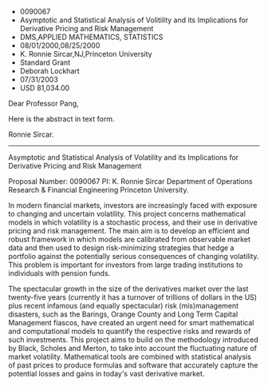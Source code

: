 
* 0090067
* Asymptotic and Statistical Analysis of Volitility and its Implications for Derivative Pricing and Risk Management
* DMS,APPLIED MATHEMATICS, STATISTICS
* 08/01/2000,08/25/2000
* K. Ronnie Sircar,NJ,Princeton University
* Standard Grant
* Deborah Lockhart
* 07/31/2003
* USD 81,034.00

Dear Professor Pang,

Here is the abstract in text form.

Ronnie Sircar.

------------------------------------------------------------------

Asymptotic and Statistical Analysis of Volatility and its Implications for
Derivative Pricing and Risk Management

Proposal Number: 0090067 PI: K. Ronnie Sircar Department of Operations Research
& Financial Engineering Princeton University.

In modern financial markets, investors are increasingly faced with exposure to
changing and uncertain volatility. This project concerns mathematical models in
which volatility is a stochastic process, and their use in derivative pricing
and risk management. The main aim is to develop an efficient and robust
framework in which models are calibrated from observable market data and then
used to design risk-minimizing strategies that hedge a portfolio against the
potentially serious consequences of changing volatility. This problem is
important for investors from large trading institutions to individuals with
pension funds.

The spectacular growth in the size of the derivatives market over the last
twenty-five years (currently it has a turnover of trillions of dollars in the
US) plus recent infamous (and equally spectacular) risk (mis)management
disasters, such as the Barings, Orange County and Long Term Capital Management
fiascos, have created an urgent need for smart mathematical and computational
models to quantify the respective risks and rewards of such investments. This
project aims to build on the methodology introduced by Black, Scholes and
Merton, to take into account the fluctuating nature of market volatility.
Mathematical tools are combined with statistical analysis of past prices to
produce formulas and software that accurately capture the potential losses and
gains in today's vast derivative market.


